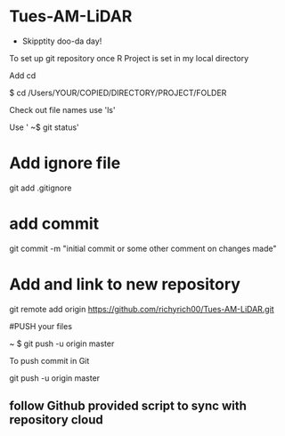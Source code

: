# Tues-AM-LiDAR

- Skipptity doo-da day!

To set up git repository once R Project is set in my local directory

Add cd

$ cd /Users/YOUR/COPIED/DIRECTORY/PROJECT/FOLDER

Check out file names
use 'ls'

Use ' ~$ git status'

# Add ignore file
git add .gitignore 

# add commit

git commit -m "initial commit or some other comment on changes made"

# Add and link to new repository

git remote add origin https://github.com/richyrich00/Tues-AM-LiDAR.git

#PUSH your files 

~ $ git push -u origin master

To push commit in Git

git push -u origin master

## follow Github provided script to sync with repository cloud